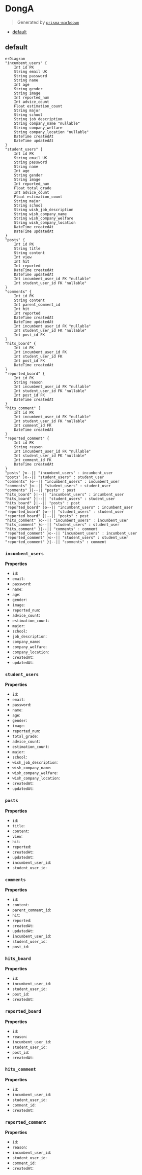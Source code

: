 # DongA
> Generated by [`prisma-markdown`](https://github.com/samchon/prisma-markdown)

- [default](#default)

## default
```mermaid
erDiagram
"incumbent_users" {
    Int id PK
    String email UK
    String password
    String name
    Int age
    String gender
    String image
    Int reported_num
    Int advice_count
    Float estimation_count
    String major
    String school
    String job_description
    String company_name "nullable"
    String company_welfare
    String company_location "nullable"
    DateTime createdAt
    DateTime updatedAt
}
"student_users" {
    Int id PK
    String email UK
    String password
    String name
    Int age
    String gender
    String image
    Int reported_num
    Float total_grade
    Int advice_count
    Float estimation_count
    String major
    String school
    String wish_job_description
    String wish_company_name
    String wish_company_welfare
    String wish_company_location
    DateTime createdAt
    DateTime updatedAt
}
"posts" {
    Int id PK
    String title
    String content
    Int view
    Int hit
    Int reported
    DateTime createdAt
    DateTime updatedAt
    Int incumbent_user_id FK "nullable"
    Int student_user_id FK "nullable"
}
"comments" {
    Int id PK
    String content
    Int parent_comment_id
    Int hit
    Int reported
    DateTime createdAt
    DateTime updatedAt
    Int incumbent_user_id FK "nullable"
    Int student_user_id FK "nullable"
    Int post_id FK
}
"hits_board" {
    Int id PK
    Int incumbent_user_id FK
    Int student_user_id FK
    Int post_id FK
    DateTime createdAt
}
"reported_board" {
    Int id PK
    String reason
    Int incumbent_user_id FK "nullable"
    Int student_user_id FK "nullable"
    Int post_id FK
    DateTime createdAt
}
"hits_comment" {
    Int id PK
    Int incumbent_user_id FK "nullable"
    Int student_user_id FK "nullable"
    Int comment_id FK
    DateTime createdAt
}
"reported_comment" {
    Int id PK
    String reason
    Int incumbent_user_id FK "nullable"
    Int student_user_id FK "nullable"
    Int comment_id FK
    DateTime createdAt
}
"posts" }o--|| "incumbent_users" : incumbent_user
"posts" }o--|| "student_users" : student_user
"comments" }o--|| "incumbent_users" : incumbent_user
"comments" }o--|| "student_users" : student_user
"comments" }|--|| "posts" : post
"hits_board" }|--|| "incumbent_users" : incumbent_user
"hits_board" }|--|| "student_users" : student_user
"hits_board" }|--|| "posts" : post
"reported_board" }o--|| "incumbent_users" : incumbent_user
"reported_board" }o--|| "student_users" : student_user
"reported_board" }|--|| "posts" : post
"hits_comment" }o--|| "incumbent_users" : incumbent_user
"hits_comment" }o--|| "student_users" : student_user
"hits_comment" }|--|| "comments" : comment
"reported_comment" }o--|| "incumbent_users" : incumbent_user
"reported_comment" }o--|| "student_users" : student_user
"reported_comment" }|--|| "comments" : comment
```

### `incumbent_users`

**Properties**
  - `id`: 
  - `email`: 
  - `password`: 
  - `name`: 
  - `age`: 
  - `gender`: 
  - `image`: 
  - `reported_num`: 
  - `advice_count`: 
  - `estimation_count`: 
  - `major`: 
  - `school`: 
  - `job_description`: 
  - `company_name`: 
  - `company_welfare`: 
  - `company_location`: 
  - `createdAt`: 
  - `updatedAt`: 

### `student_users`

**Properties**
  - `id`: 
  - `email`: 
  - `password`: 
  - `name`: 
  - `age`: 
  - `gender`: 
  - `image`: 
  - `reported_num`: 
  - `total_grade`: 
  - `advice_count`: 
  - `estimation_count`: 
  - `major`: 
  - `school`: 
  - `wish_job_description`: 
  - `wish_company_name`: 
  - `wish_company_welfare`: 
  - `wish_company_location`: 
  - `createdAt`: 
  - `updatedAt`: 

### `posts`

**Properties**
  - `id`: 
  - `title`: 
  - `content`: 
  - `view`: 
  - `hit`: 
  - `reported`: 
  - `createdAt`: 
  - `updatedAt`: 
  - `incumbent_user_id`: 
  - `student_user_id`: 

### `comments`

**Properties**
  - `id`: 
  - `content`: 
  - `parent_comment_id`: 
  - `hit`: 
  - `reported`: 
  - `createdAt`: 
  - `updatedAt`: 
  - `incumbent_user_id`: 
  - `student_user_id`: 
  - `post_id`: 

### `hits_board`

**Properties**
  - `id`: 
  - `incumbent_user_id`: 
  - `student_user_id`: 
  - `post_id`: 
  - `createdAt`: 

### `reported_board`

**Properties**
  - `id`: 
  - `reason`: 
  - `incumbent_user_id`: 
  - `student_user_id`: 
  - `post_id`: 
  - `createdAt`: 

### `hits_comment`

**Properties**
  - `id`: 
  - `incumbent_user_id`: 
  - `student_user_id`: 
  - `comment_id`: 
  - `createdAt`: 

### `reported_comment`

**Properties**
  - `id`: 
  - `reason`: 
  - `incumbent_user_id`: 
  - `student_user_id`: 
  - `comment_id`: 
  - `createdAt`: 